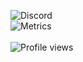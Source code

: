 ![Discord](https://discord.c99.nl/widget/theme-3/742488804031725582.png)
<br>
![Metrics](https://github-readme-stats.vercel.app/api?username=ahmedbinmoh&show_icons=true&theme=radical)
<br>
<br>
![Profile views](https://gpvc.arturio.dev/ahmedbinmoh) 
